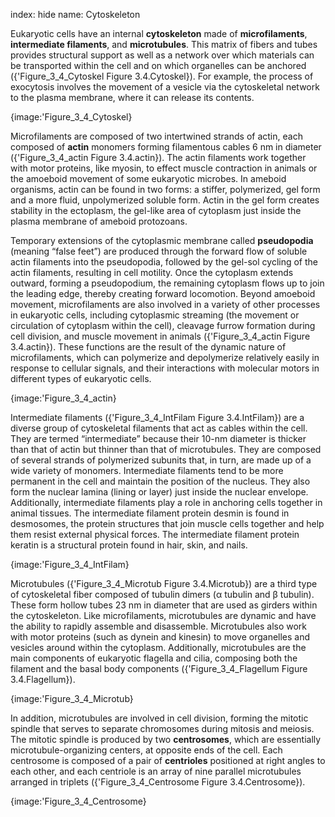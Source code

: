 index: hide
name: Cytoskeleton

Eukaryotic cells have an internal  **cytoskeleton** made of  **microfilaments**,  **intermediate filaments**, and  **microtubules**. This matrix of fibers and tubes provides structural support as well as a network over which materials can be transported within the cell and on which organelles can be anchored ({'Figure_3_4_Cytoskel Figure 3.4.Cytoskel}). For example, the process of exocytosis involves the movement of a vesicle via the cytoskeletal network to the plasma membrane, where it can release its contents.


{image:'Figure_3_4_Cytoskel}
        

Microfilaments are composed of two intertwined strands of actin, each composed of  **actin** monomers forming filamentous cables 6 nm in diameter ({'Figure_3_4_actin Figure 3.4.actin}). The actin filaments work together with motor proteins, like myosin, to effect muscle contraction in animals or the amoeboid movement of some eukaryotic microbes. In ameboid organisms, actin can be found in two forms: a stiffer, polymerized, gel form and a more fluid, unpolymerized soluble form. Actin in the gel form creates stability in the ectoplasm, the gel-like area of cytoplasm just inside the plasma membrane of ameboid protozoans.

Temporary extensions of the cytoplasmic membrane called  **pseudopodia** (meaning “false feet”) are produced through the forward flow of soluble actin filaments into the pseudopodia, followed by the gel-sol cycling of the actin filaments, resulting in cell motility. Once the cytoplasm extends outward, forming a pseudopodium, the remaining cytoplasm flows up to join the leading edge, thereby creating forward locomotion. Beyond amoeboid movement, microfilaments are also involved in a variety of other processes in eukaryotic cells, including cytoplasmic streaming (the movement or circulation of cytoplasm within the cell), cleavage furrow formation during cell division, and muscle movement in animals ({'Figure_3_4_actin Figure 3.4.actin}). These functions are the result of the dynamic nature of microfilaments, which can polymerize and depolymerize relatively easily in response to cellular signals, and their interactions with molecular motors in different types of eukaryotic cells.


{image:'Figure_3_4_actin}
        

Intermediate filaments ({'Figure_3_4_IntFilam Figure 3.4.IntFilam}) are a diverse group of cytoskeletal filaments that act as cables within the cell. They are termed “intermediate” because their 10-nm diameter is thicker than that of actin but thinner than that of microtubules. They are composed of several strands of polymerized subunits that, in turn, are made up of a wide variety of monomers. Intermediate filaments tend to be more permanent in the cell and maintain the position of the nucleus. They also form the nuclear lamina (lining or layer) just inside the nuclear envelope. Additionally, intermediate filaments play a role in anchoring cells together in animal tissues. The intermediate filament protein desmin is found in desmosomes, the protein structures that join muscle cells together and help them resist external physical forces. The intermediate filament protein keratin is a structural protein found in hair, skin, and nails.


{image:'Figure_3_4_IntFilam}
        

Microtubules ({'Figure_3_4_Microtub Figure 3.4.Microtub}) are a third type of cytoskeletal fiber composed of tubulin dimers (α tubulin and β tubulin). These form hollow tubes 23 nm in diameter that are used as girders within the cytoskeleton. Like microfilaments, microtubules are dynamic and have the ability to rapidly assemble and disassemble. Microtubules also work with motor proteins (such as dynein and kinesin) to move organelles and vesicles around within the cytoplasm. Additionally, microtubules are the main components of eukaryotic flagella and cilia, composing both the filament and the basal body components ({'Figure_3_4_Flagellum Figure 3.4.Flagellum}).


{image:'Figure_3_4_Microtub}
        

In addition, microtubules are involved in cell division, forming the mitotic spindle that serves to separate chromosomes during mitosis and meiosis. The mitotic spindle is produced by two  **centrosomes**, which are essentially microtubule-organizing centers, at opposite ends of the cell. Each centrosome is composed of a pair of  **centrioles** positioned at right angles to each other, and each centriole is an array of nine parallel microtubules arranged in triplets ({'Figure_3_4_Centrosome Figure 3.4.Centrosome}).


{image:'Figure_3_4_Centrosome}
        
